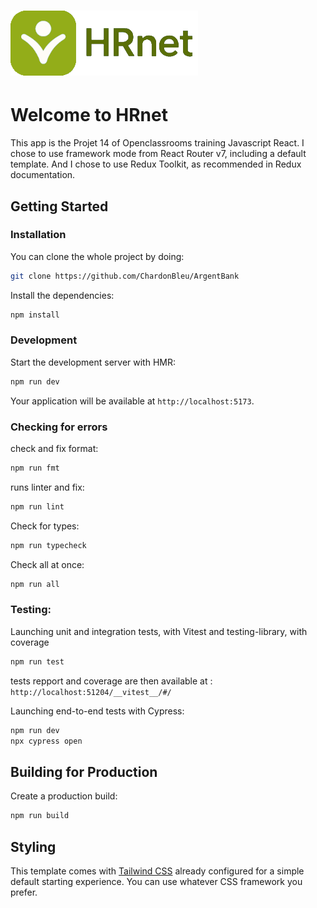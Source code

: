 # ![HRNet](public/hrnet_logo.png)

# Welcome to HRnet

This app is the Projet 14 of Openclassrooms training Javascript React.
I chose to use framework mode from React Router v7, including a default template.
And I chose to use Redux Toolkit, as recommended in Redux documentation.

## Getting Started

### Installation

You can clone the whole project by doing:

```bash
git clone https://github.com/ChardonBleu/ArgentBank
```

Install the dependencies:

```bash
npm install
```

### Development

Start the development server with HMR:

```bash
npm run dev
```

Your application will be available at `http://localhost:5173`.

### Checking for errors

check and fix format:

```bash
npm run fmt
```

runs linter and fix:

```bash
npm run lint
```

Check for types:

```bash
npm run typecheck
```

Check all at once:

```bash
npm run all
```

### Testing:

Launching unit and integration tests, with Vitest and testing-library, with coverage

```bash
npm run test
```

tests repport and coverage are then available at :  
`http://localhost:51204/__vitest__/#/`

Launching end-to-end tests with Cypress:

```bash
npm run dev
npx cypress open
```

## Building for Production

Create a production build:

```bash
npm run build
```

## Styling

This template comes with [Tailwind CSS](https://tailwindcss.com/) already configured for a simple default starting experience. You can use whatever CSS framework you prefer.
